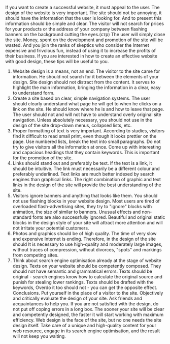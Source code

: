 If you want to create a successful website, it must appeal to the user. The design of the website is very important. The site should not be annoying, it should have the information that the user is looking for. And to present this information should be simple and clear. The visitor will not search for prices for your products or the address of your company between flashing banners on the background cutting the eyes.(стр) The user will simply close the site. Money, spent on the development and promotion of the site will be wasted. And you join the ranks of skeptics who consider the Internet expensive and frivolous fun, instead of using it to increase the profits of their business.
If you are interested in how to create an effective website with good design, these tips will be useful to you.
1. Website design is a means, not an end. The visitor to the site came for information. He should not search for it between the elements of your design. Site design should not distract from the content. It serves to highlight the main information, bringing the information in a clear, easy to understand form.
2. Create a site based on clear, simple navigation systems. The user should clearly understand what page he will get to when he clicks on a link on the site. He should know where he is and how to leave that page. The user should not and will not have to understand overly
original site navigation. Unless absolutely necessary, you should not use in the design of the site drop-down menus, collapsed lists, etc.
3. Proper formatting of text is very important. According to studies, visitors find it difficult to read small print, even though it looks prettier on the page. Use numbered lists, break the text into small paragraphs. Do not try to give visitors all the information at once. Come up with interesting and capacious headings that they contain keywords. This is important for the promotion of the site.
4. Links should stand out and preferably be text. If the text is a link, it should be intuitive. The link must necessarily be a different colour and preferably underlined. Text links are much better indexed by search engines than graphical links. The right combination of graphic and text links in the design of the site will provide the best understanding of the site.
5. Visitors ignore banners and anything that looks like them. You should not use flashing blocks in your website design. Most users are tired of overloaded flash-advertising sites, they try to "ignore" blocks with animation, the size of similar to banners. Unusual effects and non-standard fonts are also successfully ignored. Beautiful and original static blocks in the design style of your site will attract more attention and will not irritate your potential customers.
6. Photos and graphics should be of high quality. The time of very slow and expensive Internet is ending. Therefore, in the design of the site should It is necessary to use high-quality and moderately large images, without traces of compression, without divorces, "spots" and markings from competing sites.
7. Think about search engine optimisation already at the stage of website design. Texts on your website should be competently composed. They should not have semantic and grammatical errors. Texts should be original - search engines know how to calculate the original source and punish for stealing lower rankings. Texts should be drafted with the keywords, Overdo it too should not - you can get the opposite effect.
Conclusions. Put yourself in the place of a visitor to the site. Objectively and critically evaluate the design of your site. Ask friends and acquaintances to help you. If you are not satisfied with the design, do not put off coping errors in a long box. The sooner your site will be clear and competently designed, the faster it will start working with maximum efficiency. Web design is the face of the site, but no one needs the site design itself. Take care of a unique and high-quality content for your web resource, engage in its search engine optimisation, and the result will not keep you waiting.